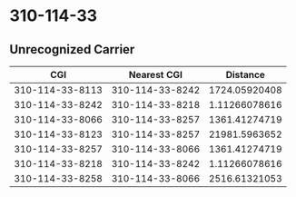 # 310-114-33
## Unrecognized Carrier


| CGI | Nearest CGI | Distance |
|-----|-------------|----------|
| 310-114-33-8113 | 310-114-33-8242 | 1724.05920408 |
| 310-114-33-8242 | 310-114-33-8218 | 1.11266078616 |
| 310-114-33-8066 | 310-114-33-8257 | 1361.41274719 |
| 310-114-33-8123 | 310-114-33-8257 | 21981.5963652 |
| 310-114-33-8257 | 310-114-33-8066 | 1361.41274719 |
| 310-114-33-8218 | 310-114-33-8242 | 1.11266078616 |
| 310-114-33-8258 | 310-114-33-8066 | 2516.61321053 |
